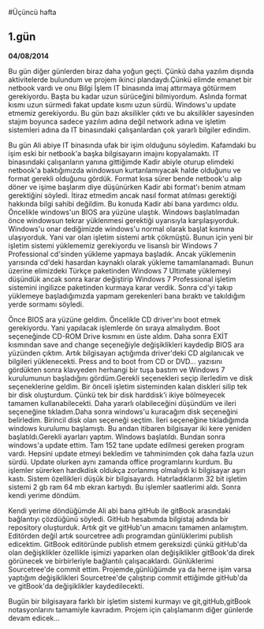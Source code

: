 #Üçüncü hafta

## 1.gün
**04/08/2014**


Bu gün diğer günlerden biraz daha yoğun geçti. Çünkü daha yazılım dışında aktivitelerde bulundum ve projem ikinci plandaydı.Çünkü elimde emanet bir netbook vardı ve onu Bilgi İşlem IT binasında imaj attırmaya götürmem gerekiyordu. Başta bu kadar uzun sürüceğini bilmiyordum. Aslında format kısmı uzun sürmedi fakat update kısmı uzun sürdü. Windows'u update etmemiz gerekiyordu. Bu gün bazı aksilikler çıktı ve bu aksilikler sayesinden stajım boyunca sadece yazılım adına değil network adına ve işletim sistemleri adına da IT binasındaki çalışanlardan çok yararlı bilgiler edindim.

Bu gün Ali abiye IT binasında ufak bir işim olduğunu söyledim. Kafamdaki bu işim eski bir netbook'a başka bilgisayarın imajını kopyalamaktı. IT binasındaki çalışanların yanına gittiğimde Kadir abiyle oturup elimdeki netbook'a baktığımızda windowsun kurtarılamıyacak halde olduğunu ve format gerekli olduğunu gördük. Format kısa sürer bende netbook'u alıp döner ve işime başlarım diye düşünürken Kadir abi format'ı benim atmam gerektiğini söyledi. İtiraz etmedim ancak nasıl format atılması gerektiği hakkında bilgi sahibi değildim. Bu konuda Kadir abi bana yardımcı oldu. Öncelikle windows'un BIOS ara yüzüne ulaştık. Windows başlatılmadan önce windowsun tekrar yüklenmesi gerektiği uyarısıyla karşılaşıyorduk. Windows'u onar dediğimizde windows'u normal olarak başlat kısmına ulaşıyorduk. Yani var olan işletim sistemi artık çökmüştü. Bunun için yeni bir işletim sistemi yüklememiz gerekiyordu ve lisanslı bir Windows 7 Professional cd'sinden yükleme yapmaya başladık. Ancak yüklemenin yarısında cd'deki hasardan kaynaklı olarak yükleme tamamlanamadı. Bunun üzerine elimizdeki Türkçe paketinden Windows 7 Ultimate yüklemeyi düşündük ancak sonra karar değiştirip Windows 7 Professional işletim sistemini ingilizce paketinden kurmaya karar verdik. Sonra cd'yi takıp yüklemeye başladığımızda yapmam gerekenleri bana bıraktı ve takıldığım yerde sormamı söyledi.

Önce BIOS ara yüzüne geldim. Öncelikle CD driver'ını boot etmek gerekiyordu. Yani yapılacak işlemlerde ön sıraya almalıydım. Boot seçeneğinde CD-ROM Drive kısmını en üste aldım. Daha sonra EXİT kısmından save and change seçeneğiyle değişiklikleri kaydedip BIOS ara yüzünden çıktım. Artık bilgisayarı açtığımda driver'deki CD algılanıcak ve bilgileri yüklenecekti. Press and to boot from CD or DVD... yazısını gördükten sonra klavyeden herhangi bir tuşa bastım ve Windows 7 kurulumunun başladığını gördüm.Gerekli seçenekleri seçip ilerledim ve disk seçeneklerine geldim. Bir önceli işletim sisteminden kalan diskleri silip tek bir disk oluşturdum. Çünkü tek bir disk harddisk'i ikiye bölmeyecek tamamen kullanabilecekti. Daha yararlı olabileceğini düşündüm ve ileri seçeneğine tıkladım.Daha sonra windows'u kuracağım disk seçeneğini belirledim. Birincil disk olan seçeneği seçtim. İleri seçeneğine tıkladığımda windows kurulumu başlamıştı. Bu andan itibaren bilgisayar iki kere yeniden başlatıldı.Gerekli ayarları yaptım. Windows başlatıldı. Bundan sonra windows'a update ettim. Tam 152 tane update edilmesi gereken program vardı. Hepsini update etmeyi bekledim ve tahminimden çok daha fazla uzun sürdü. Update olurken aynı zamanda office programlarını kurdum. Bu işlemler sürerken hardkdisk oldukça zorlanmış olmalıydı ki bilgisayar aşırı kastı. Sistem özellikleri düşük bir bilgisayardı. Hatırladıklarım 32 bit işletim sistemi 2 gb ram 64 mb ekran kartıydı. Bu işlemler saatlerimi aldı. Sonra kendi yerime döndüm.

Kendi yerime döndüğümde Ali abi bana gitHub ile gitBook arasındaki  bağlantıyı çözdüğünü söyledi. GitHub hesabımda bilgistaj adında bir repository oluşturduk. Artık git ve gitHub'un amacını tamamen anlamıştım. Editörden değil artık sourcetree adlı programdan günlüklerimi publish edicektim. GitBook editöründe publish etmem gereksizdi çünkü gitHub'da olan değişklikler özellikle işimizi yaparken olan değişiklikler gitBook'da direk görünecek ve birbirleriyle bağlantılı çalışacaklardı. Günlüklerimi Sourcetree'de commit ettim. Projemde,günlüğümde ya da herne işim varsa yaptığım değişiklikleri Sourcetree'de çalıştırıp commit ettiğimde gitHub'da ve gitBook'da değişiklikler kaydedilecekti.

Bugün bir bilgisayara farklı bir işletim sistemi kurmayı ve git,gitHub,gitBook notasyonlarını tamamiyle kavradım. Projem için çalışlamarım diğer günlerde devam edicek...
